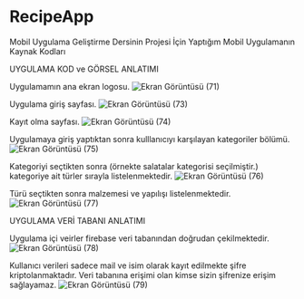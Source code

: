 # RecipeApp
Mobil Uygulama Geliştirme Dersinin Projesi İçin Yaptığım Mobil Uygulamanın Kaynak Kodları

UYGULAMA KOD ve GÖRSEL ANLATIMI

Uygulamamın ana ekran logosu.
![Ekran Görüntüsü (71)](https://github.com/YusufUzeyir/RecipeApp/assets/92249669/839a6d1e-b870-4043-84e4-6a04316463be)

Uygulama giriş sayfası.
![Ekran Görüntüsü (73)](https://github.com/YusufUzeyir/RecipeApp/assets/92249669/106ee57f-90bd-4357-b9ef-e3a976161a88)

Kayıt olma sayfası.
![Ekran Görüntüsü (74)](https://github.com/YusufUzeyir/RecipeApp/assets/92249669/1b690acc-676c-4538-9c04-0d5447ab802b)

Uygulamaya giriş yaptıktan sonra kulllanıcıyı karşılayan kategoriler bölümü.
![Ekran Görüntüsü (75)](https://github.com/YusufUzeyir/RecipeApp/assets/92249669/6818a395-da9e-4b84-b487-d4c2cf3b5719)

Kategoriyi seçtikten sonra (örnekte salatalar kategorisi seçilmiştir.) kategoriye ait türler sırayla listelenmektedir.
![Ekran Görüntüsü (76)](https://github.com/YusufUzeyir/RecipeApp/assets/92249669/debbf6fd-7906-4979-a3de-f3fe45e2fa47)

Türü seçtikten sonra malzemesi ve yapılışı listelenmektedir.
![Ekran Görüntüsü (77)](https://github.com/YusufUzeyir/RecipeApp/assets/92249669/f46e36f1-cc5a-4c93-9178-fcf7333dbb4a)

UYGULAMA VERİ TABANI ANLATIMI

Uygulama içi veirler firebase veri tabanından doğrudan çekilmektedir.
![Ekran Görüntüsü (78)](https://github.com/YusufUzeyir/RecipeApp/assets/92249669/0b8affb3-d672-4cd0-a145-0a5b2a640386)

Kullanıcı verileri sadece mail ve isim olarak kayıt edilmekte şifre kriptolanmaktadır. 
Veri tabanına erişimi olan kimse sizin şifrenize erişim sağlayamaz.
![Ekran Görüntüsü (79)](https://github.com/YusufUzeyir/RecipeApp/assets/92249669/ccf363cf-1815-4def-9dcb-98a49db6fedc)


